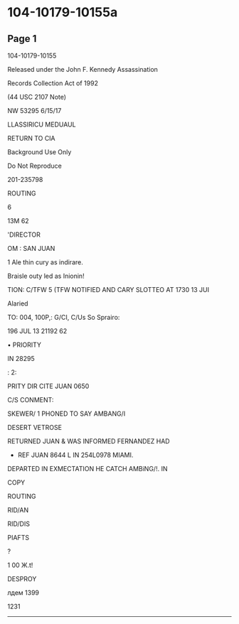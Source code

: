 # 104-10179-10155a

## Page 1

104-10179-10155

Released under the John F. Kennedy Assassination

Records Collection Act of 1992

(44 USC 2107 Note)

NW 53295 6/15/17

LLASSIRICU MEDUAUL

RETURN TO CIA

Background Use Only

Do Not Reproduce

201-235798

ROUTING

6

13M 62

'DIRECTOR

OM : SAN JUAN

1 Ale thin cury as indirare.

Braisle outy led as Inionin!

TION: C/TFW 5 (TFW NOTIFIED AND CARY SLOTTEO AT 1730 13 JUI

Alaried

TO: 004, 100P,: G/CI, C/Us So Sprairo:

196 JUL 13 21192 62

• PRIORITY

IN 28295

: 2:

PRITY DIR CITE JUAN 0650

C/S CONMENT:

SKEWER/ 1 PHONED TO SAY AMBANG/I

DESERT VETROSE

RETURNED JUAN & WAS INFORMED FERNANDEZ HAD

- REF JUAN 8644 L IN 254L0978 MIAMI.

DEPARTED IN EXMECTATION HE CATCH AMBiNG/!. IN

COPY

ROUTING

RID/AN

RID/DIS

PIAFTS

?

1 00 Ж.t!

DESPROY

лдем 1399

1231

---

